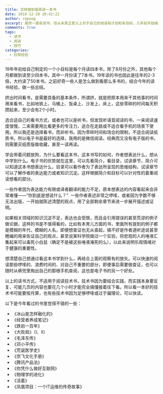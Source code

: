 ```yaml
---
title: 怎样做到每周读一本书
date: 2019-12-20 20:42:22
author: repoog
excerpt: 虽然一直有读书，但从未真正意义上对于自己的阅读有计划和有目标，几年前开始强制自己每年的阅读量，第一次是从2019年开始，当年阅读了超过50本的书。本文介绍的是如何在一年的时间实现这个目标，以及如何有效阅读一本书。
comments: true
tags:
  - 读书
  - 阅读
  - 技巧
categories:
  - 日常经验
---
```


19年年初给自己制定的一个小目标是每个月读四本书，除了8月份之外，其他每个月都做到读至少四本书，其中一月份读了7本书。19年读的书也因此是往年的2-3倍，大约读了50本书。之前好奇一些人是怎么做到看那么多书的，结合今年的读书经验，做一些总结。

挤出时间看书，是需要具备的基本条件，所谓挤，就是把原本用来干其他事的时间用来看书，比如地铁上、马桶上、饭桌上、沙发上、床上，这些零碎的时间每天积攒起来，至少会有2个小时。

选合适自己的看书方式，或者也可以是听书，但发现听语音阅读的书，一来阅读速度很慢，二来需要用比看更多的专注力，适合在走路或不适合看手机的场景下使用。所以我还是选择看书，而非听书。因为零碎时间和场合的限制，不适合阅读纸质书，所以电子书是最好的选择，我用的是微信阅读。经典而又没有电子版的书，则需要买纸质版做收藏，甚至一读再读。

学会带着问题放狗，为什么要看这本书，这本书写的如何，作者想表达什么，想从中学到什么。电子书的优势就在这里，可以先看简介，看目录，试读章节，简介可以知道这本书想表达什么，目录可以看作者为了表达所呈现的思维结构，试读章节可以了解作者的表达能力或者知识沉淀。这样根据简介和目标可以针对性的着重阅读想看的部分。

一些作者因为表达能力有限或译者翻译的能力不足，原本想表达的内容看起来会非常难懂——“你到底是想说什么？”  一些作者表述非常之啰嗦，或者因为字数不够无法出版，一开始就陈述清楚的观点，用了全部剩余章节来进一步展开描述或证明。

如果相关领域的知识沉淀不足，表达也会受限，而且会引用错误的甚至荒谬的例子做论据，这样的书是不值得看的，比如有本育儿方面的书，里面所有提到的例子都是模糊的年代，模糊的人名，即便想查证也无从查起，搞不好是作者道听途说甚至瞎编的用来佐证自己的观点，甚至说某科学院做过一个实验，将悲观的人的唾液汇集起来可以毒死小白鼠（确定不是被这些唾液淹死的么），以此来说明乐观情绪对于健康的重要性。

想清楚自己想通过看这本书学到什么，再结合上面的观察有的放矢。可以快速的阅读那些啰嗦的、浪费时间的、对自己不重要的部分，即便事后需要做查证，也可以随时从裤兜里掏出自己的那根手机查阅，这也是电子书的另一个好处。

以上的读书方式，不适用于阅读技术书，技术书因为要结合实践，而实践本身要反复，可能几页的内容也要花几个小时才能完全搞懂接着往下看。所以看一本好的技术书可能要按月算，也有些技术书因为足够啰嗦或过于偏理论，可以快读。

以下是今年看过的书里觉得不错的一些：

* 《冰山是怎样融化的》  
* 《经营者养成笔记》  
* 《跌宕一百年》  
* 《大败局》（Ⅰ、Ⅱ）  
* 《毛泽东传》  
* 《邓小平传》  
* 《荒诞医学史》  
* 《奈飞文化手册》  
* 《腾讯产品法》  
* 《你凭什么做好互联网》  
* 《物理学的进化》  
* 《活着》  
* 《凤凰项目：一个IT运维的传奇故事》